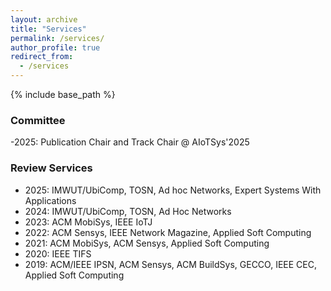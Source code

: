 ```yaml
---
layout: archive
title: "Services"
permalink: /services/
author_profile: true
redirect_from:
  - /services
---
```


{% include base_path %}
### Committee
-2025: Publication Chair and Track Chair @ AIoTSys'2025

### Review Services
- 2025: IMWUT/UbiComp, TOSN, Ad hoc Networks, Expert Systems With Applications
- 2024: IMWUT/UbiComp, TOSN, Ad Hoc Networks
- 2023: ACM MobiSys, IEEE IoTJ
- 2022: ACM Sensys, IEEE Network Magazine, Applied Soft Computing
- 2021: ACM MobiSys, ACM Sensys, Applied Soft Computing
- 2020: IEEE TIFS
- 2019: ACM/IEEE IPSN, ACM Sensys, ACM BuildSys, GECCO, IEEE CEC, Applied Soft Computing


